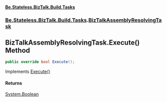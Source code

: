 #### [Be.Stateless.BizTalk.Build.Tasks](README.md 'README')
### [Be.Stateless.BizTalk.Build.Tasks](Be.Stateless.BizTalk.Build.Tasks.md 'Be.Stateless.BizTalk.Build.Tasks').[BizTalkAssemblyResolvingTask](BizTalkAssemblyResolvingTask.md 'Be.Stateless.BizTalk.Build.Tasks.BizTalkAssemblyResolvingTask')

## BizTalkAssemblyResolvingTask.Execute() Method

```csharp
public override bool Execute();
```

Implements [Execute()](https://docs.microsoft.com/en-us/dotnet/api/Microsoft.Build.Framework.ITask.Execute 'Microsoft.Build.Framework.ITask.Execute')

#### Returns
[System.Boolean](https://docs.microsoft.com/en-us/dotnet/api/System.Boolean 'System.Boolean')